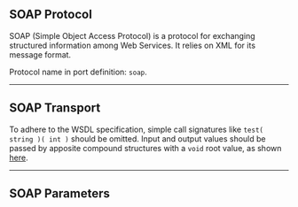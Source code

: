 ## SOAP Protocol

SOAP (Simple Object Access Protocol) is a protocol for exchanging structured information among Web Services. It relies on XML for its message format.

Protocol name in port definition: `soap`.

---

## SOAP Transport

To adhere to the WSDL specification, simple call signatures like `test( string )( int )` should be omitted. Input and output values should be passed by apposite compound structures with a `void` root value, as shown [here](web_services/web_services.html).

---

## SOAP Parameters

<div class="code" src="soap.iol"></div>
